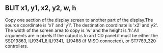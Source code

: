## BLIT x1, y1, x2, y2, w, h

Copy one section of the display screen to another part of the display.The source coordinate is 'x1' and 'y1'. The destination coordinate is 'x2' and'y2'. The width of the screen area to copy is 'w' and the height is 'h'.All arguments are in pixels.If the output is to an LCD panel it must be either the SSD19863, ILI9341_8,ILI9341, ILI9488 (if MISO connected), or ST7789_320 controllers.